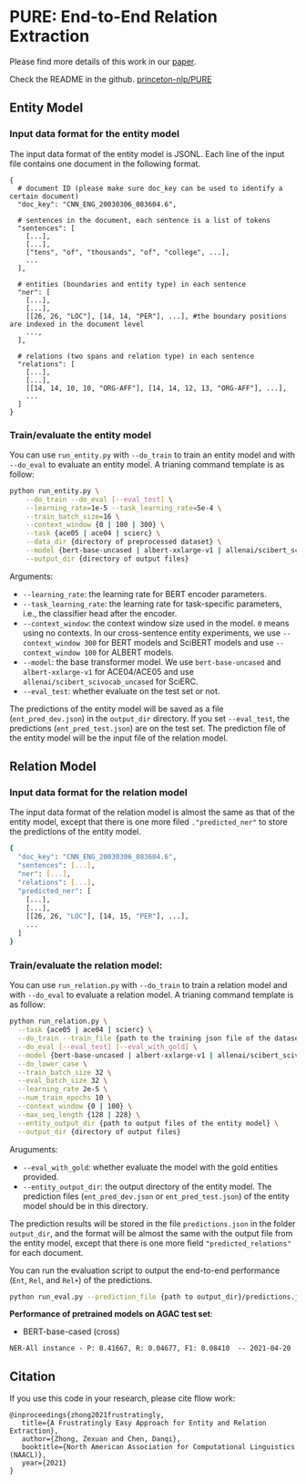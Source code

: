 # PURE: End-to-End Relation Extraction

Please find more details of this work in our [paper](https://arxiv.org/pdf/2010.12812.pdf).

Check the README in the github. [princeton-nlp/PURE](https://github.com/princeton-nlp/PURE)

## Entity Model

### Input data format for the entity model

The input data format of the entity model is JSONL. Each line of the input file contains one document in the following format.
```
{
  # document ID (please make sure doc_key can be used to identify a certain document)
  "doc_key": "CNN_ENG_20030306_083604.6",

  # sentences in the document, each sentence is a list of tokens
  "sentences": [
    [...],
    [...],
    ["tens", "of", "thousands", "of", "college", ...],
    ...
  ],

  # entities (boundaries and entity type) in each sentence
  "ner": [
    [...],
    [...],
    [[26, 26, "LOC"], [14, 14, "PER"], ...], #the boundary positions are indexed in the document level
    ...,
  ],

  # relations (two spans and relation type) in each sentence
  "relations": [
    [...],
    [...],
    [[14, 14, 10, 10, "ORG-AFF"], [14, 14, 12, 13, "ORG-AFF"], ...],
    ...
  ]
}
```

### Train/evaluate the entity model

You can use `run_entity.py` with `--do_train` to train an entity model and with `--do_eval` to evaluate an entity model.
A trianing command template is as follow:
```bash
python run_entity.py \
    --do_train --do_eval [--eval_test] \
    --learning_rate=1e-5 --task_learning_rate=5e-4 \
    --train_batch_size=16 \
    --context_window {0 | 100 | 300} \
    --task {ace05 | ace04 | scierc} \
    --data_dir {directory of preprocessed dataset} \
    --model {bert-base-uncased | albert-xxlarge-v1 | allenai/scibert_scivocab_uncased} \
    --output_dir {directory of output files}
```
Arguments:
* `--learning_rate`: the learning rate for BERT encoder parameters.
* `--task_learning_rate`: the learning rate for task-specific parameters, i.e., the classifier head after the encoder.
* `--context_window`: the context window size used in the model. `0` means using no contexts. In our cross-sentence entity experiments, we use `--context_window 300` for BERT models and SciBERT models and use `--context_window 100` for ALBERT models.
* `--model`: the base transformer model. We use `bert-base-uncased` and `albert-xxlarge-v1` for ACE04/ACE05 and use `allenai/scibert_scivocab_uncased` for SciERC.
* `--eval_test`: whether evaluate on the test set or not.

The predictions of the entity model will be saved as a file (`ent_pred_dev.json`) in the `output_dir` directory. If you set `--eval_test`, the predictions (`ent_pred_test.json`) are on the test set. The prediction file of the entity model will be the input file of the relation model.

## Relation Model
### Input data format for the relation model
The input data format of the relation model is almost the same as that of the entity model, except that there is one more filed `."predicted_ner"` to store the predictions of the entity model.
```bash
{
  "doc_key": "CNN_ENG_20030306_083604.6",
  "sentences": [...],
  "ner": [...],
  "relations": [...],
  "predicted_ner": [
    [...],
    [...],
    [[26, 26, "LOC"], [14, 15, "PER"], ...],
    ...
  ]
}
```

### Train/evaluate the relation model:
You can use `run_relation.py` with `--do_train` to train a relation model and with `--do_eval` to evaluate a relation model. A trianing command template is as follow:
```bash
python run_relation.py \
  --task {ace05 | ace04 | scierc} \
  --do_train --train_file {path to the training json file of the dataset} \
  --do_eval [--eval_test] [--eval_with_gold] \
  --model {bert-base-uncased | albert-xxlarge-v1 | allenai/scibert_scivocab_uncased} \
  --do_lower_case \
  --train_batch_size 32 \
  --eval_batch_size 32 \
  --learning_rate 2e-5 \
  --num_train_epochs 10 \
  --context_window {0 | 100} \
  --max_seq_length {128 | 228} \
  --entity_output_dir {path to output files of the entity model} \
  --output_dir {directory of output files}
```
Aruguments:
* `--eval_with_gold`: whether evaluate the model with the gold entities provided.
* `--entity_output_dir`: the output directory of the entity model. The prediction files (`ent_pred_dev.json` or `ent_pred_test.json`) of the entity model should be in this directory.

The prediction results will be stored in the file `predictions.json` in the folder `output_dir`, and the format will be almost the same with the output file from the entity model, except that there is one more field `"predicted_relations"` for each document.

You can run the evaluation script to output the end-to-end performance  (`Ent`, `Rel`, and `Rel+`) of the predictions.
```bash
python run_eval.py --prediction_file {path to output_dir}/predictions.json
```

**Performance of pretrained models on AGAC test set**:

* BERT-base-cased (cross)
```
NER-All instance - P: 0.41667, R: 0.04677, F1: 0.08410  -- 2021-04-20
```


## Citation
If you use this code in your research, please cite fllow work:
```
@inproceedings{zhong2021frustratingly,
   title={A Frustratingly Easy Approach for Entity and Relation Extraction},
   author={Zhong, Zexuan and Chen, Danqi},
   booktitle={North American Association for Computational Linguistics (NAACL)},
   year={2021}
}
```
